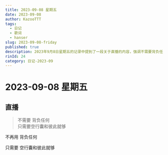 ```yaml
---
title: 2023-09-08 星期五
date: 2023-09-08
author: KazooTTT
tags:
  - 日记
  - 歌词
  - hanser
slug: 2023-09-08-friday
published: true
description: 2023年9月8日星期五的记录中提到了一段关于直播的内容，强调不需要背负任何负担，只需带着空行囊和彼此即可。
rinId: 24
category: 日记-2023-09
---
```


# 2023-09-08 星期五

<!-- start of weread -->
<!-- end of weread -->

## 直播

> 不需要 背负任何  
> 只需要空行囊和彼此就够

不再用 背负任何

只需要 空行囊和彼此就够

